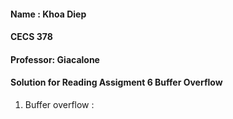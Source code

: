 #### Name : Khoa Diep
#### CECS 378
#### Professor: Giacalone
#### Solution for Reading Assigment 6 Buffer Overflow

1. Buffer overflow :

